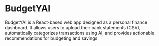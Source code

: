 # BudgetYAI
BudgetYAI is a React-based web app designed as a personal finance dashboard. It allows users to upload their bank statements (CSV), automatically categorizes transactions using AI, and provides actionable recommendations for budgeting and savings
